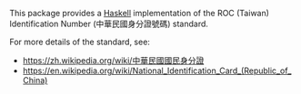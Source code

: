 This package provides a [Haskell](https://www.haskell.org/) implementation of
the ROC (Taiwan) Identification Number (中華民國身分證號碼) standard.

For more details of the standard, see:

* https://zh.wikipedia.org/wiki/中華民國國民身分證
* https://en.wikipedia.org/wiki/National_Identification_Card_(Republic_of_China)

